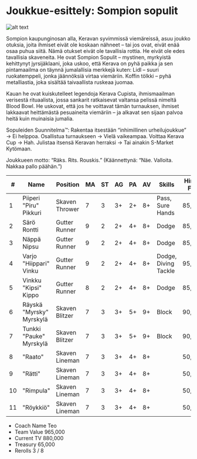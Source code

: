 
# Joukkue-esittely: Sompion sopulit

![alt text](/siteTexts/blogEntries/7/image.jpeg)

Sompion kaupunginosan alla, Keravan syvimmissä viemäreissä, asuu joukko otuksia, joita ihmiset eivät ole koskaan nähneet – tai jos ovat, eivät enää osaa puhua siitä. Nämä otukset eivät ole tavallisia rottia. He eivät ole edes tavallisia skaveneita. He ovat Sompion Sopulit – mystinen, myrkyistä kehittynyt jyrsijäklaani, joka uskoo, että Kerava on pyhä paikka ja sen pintamaailma on täynnä jumalallisia merkkejä kuten:
Lidl – suuri ruokatemppeli, jonka jäännöksiä virtaa viemäriin.
Koffin tölkki – pyhä metalliastia, joka sisältää taivaallista ruskeaa juomaa.

Kauan he ovat kuiskutelleet legendoja Kerava Cupista, ihmismaailman verisestä rituaalista, jossa sankarit ratkaisevat valtansa pelissä nimeltä Blood Bowl. He uskovat, että jos he voittavat tämän turnauksen, ihmiset lakkaavat heittämästä pesuaineita viemäriin – ja alkavat sen sijaan palvoa heitä kuin muinaisia jumalia.

Sopuleiden Suunnitelma™:
Rakentaa itsestään “inhimillinen urheilujoukkue” → Ei helppoa.
Osallistua turnaukseen → Vielä vaikeampaa.
Voittaa Kerava Cup → Hah.
Julistaa itsensä Keravan herraksi → Tai ainakin S-Market Kytömaan.

Joukkueen motto:
“Räks. Rits. Rouskis.”
(Käännettynä: “Näe. Valloita. Nakkaa pallo päähän.”)

| #  | Name                      | Position       | MA | ST | AG | PA | AV | Skills           | Hiring Fee | SPP | MNG | NI | TR | Current Value |
|----|---------------------------|----------------|----|----|----|----|----|------------------|------------|-----|-----|----|----|---------------|
| 1  | Piiperi "Piru" Pikkuri    | Skaven Thrower | 7  | 3  | 3+ | 2+ | 8+ | Pass, Sure Hands | 85,000    | 0   |     | 1  | 0  | 85,000        |
| 2  | Särö Rontti               | Gutter Runner  | 9  | 2  | 2+ | 4+ | 8+ | Dodge            | 85,000    | 3   |     | 0  | 0  | 85,000        |
| 3  | Näppä Nipsu               | Gutter Runner  | 9  | 2  | 2+ | 4+ | 8+ | Dodge            | 85,000    | 0   |     | 0  | 0  | 85,000        |
| 4  | Varjo "Hiippari" Vinku    | Gutter Runner  | 9  | 2  | 2+ | 4+ | 8+ | Dodge, Diving Tackle | 95,000 | 1   |     | 0  | 0  | 95,000        |
| 5  | Vinkku "Kipsi" Kippo      | Gutter Runner  | 8  | 2  | 2+ | 4+ | 8+ | Dodge            | 85,000    | 0   |     | 0  | 0  | 85,000        |
| 6  | Räyskä "Myrsky" Myrskylä  | Skaven Blitzer | 7  | 3  | 3+ | 5+ | 9+ | Block            | 90,000    | 2   |     | 0  | 0  | 90,000        |
| 7  | Tunkki "Pauke" Myrskylä   | Skaven Blitzer | 7  | 3  | 3+ | 5+ | 9+ | Block            | 90,000    | 0   |     | 0  | 0  | 90,000        |
| 8  | "Raato"                   | Skaven Lineman | 7  | 3  | 3+ | 4+ | 8+ |                  | 50,000    | 2   |     | 0  | 0  | 50,000        |
| 9  | "Rätti"                   | Skaven Lineman | 7  | 3  | 3+ | 4+ | 8+ |                  | 50,000    | 0   |     | 0  | 0  | 50,000        |
| 10 | "Rimpula"                 | Skaven Lineman | 7  | 3  | 3+ | 4+ | 8+ |                  | 50,000    | 0   |     | 0  | 0  | 50,000        |
| 11 | "Röykkiö"                 | Skaven Lineman | 7  | 3  | 3+ | 4+ | 8+ |                  | 50,000    | 4   |     | 0  | 0  | 50,000        |

- Coach Name	Teo  
- Team Value	965,000  
- Current TV	880,000  
- Treasury	    65,000  
- Rerolls	    3 / 8  
